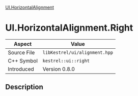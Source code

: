 [UI.HorizontalAlignment](index.md)
# UI.HorizontalAlignment.Right
| Aspect | Value |
| --- | --- |
| Source File | `libKestrel/ui/alignment.hpp` |
| C++ Symbol | `kestrel::ui::right` |
| Introduced | Version 0.8.0 |
## Description
